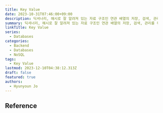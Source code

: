 ```yaml
---
title: Key Value
date: 2023-10-31T07:46:00+09:00
description: 딕셔너리, 해시로 잘 알려져 있는 자료 구조인 연관 배열의 저장, 검색, 관리를 위해 설계된 데이터 스토리지 패러다임
summary: 딕셔너리, 해시로 잘 알려져 있는 자료 구조인 연관 배열의 저장, 검색, 관리를 위해 설계된 데이터 스토리지 패러다임
linkTitle: Key Value
series:
  - Databases
categories:
  - Backend
  - Databases
  - NoSQL
tags:
  - Key Value
lastmod: 2023-12-10T04:38:12.313Z
draft: false
featured: true
authors:
  - Hyunyoun Jo
---
```


## Reference
